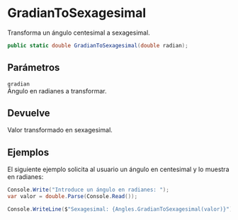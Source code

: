 # GradianToSexagesimal

Transforma un ángulo centesimal a sexagesimal.

```csharp
public static double GradianToSexagesimal(double radian);
```

## Parámetros

`gradian`  
Ángulo en radianes a transformar.

## Devuelve

Valor transformado en sexagesimal.

## Ejemplos

El siguiente ejemplo solicita al usuario un ángulo en centesimal y lo muestra en radianes:

```csharp
Console.Write("Introduce un ángulo en radianes: ");
var valor = double.Parse(Console.Read());

Console.WriteLine($"Sexagesimal: {Angles.GradianToSexagesimal(valor)}");
```

